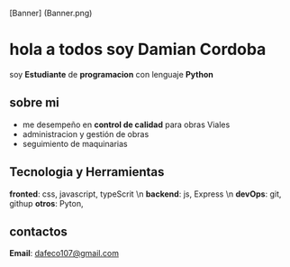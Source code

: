 [Banner] (Banner.png)

# hola a todos soy Damian Cordoba

soy **Estudiante** de **programacion** con lenguaje **Python**

## sobre mi

- me desempeño en **control de calidad** para obras Viales
- administracion y gestión de obras
- seguimiento de maquinarias

## Tecnologia y Herramientas

**fronted**: css, javascript, typeScrit \n
**backend**: js, Express \n
**devOps**: git, githup
**otros**: Pyton,   

## contactos

**Email**: dafeco107@gmail.com
